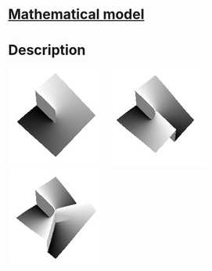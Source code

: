 # [Mathematical model](math_model/math_model.pdf)

# Description

![gif1](resources/m%3D1.gif) ![gif2](resources/m%3D2.gif) ![gif3](resources/m%3D3.gif)
